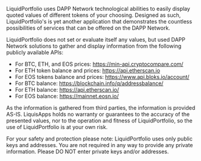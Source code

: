 LiquidPortfolio uses DAPP Network technological abilities to easily display quoted values of different tokens of your choosing. Designed as such, LiquidPortfolio's is yet another application that demonstrates the countless possibilities of services that can be offered on the DAPP Network.

LiquidPortfolio does not set or evaluate itself any values, but used DAPP Network solutions to gather and display information from the following publicly available APIs:

- For BTC, ETH, and EOS prices: https://min-api.cryptocompare.com/
- For ETH token balance and prices: https://api.etherscan.io
- For EOS tokens balance and prices: https://www.api.bloks.io/account/
- For BTC balance: https://blockchain.info/q/addressbalance/
- For ETH balance: https://api.etherscan.io/
- For EOS balance: https://mainnet.eosn.io/

As the information is gathered from third parties, the information is provided AS-IS. LiquisApps holds no warranty or guarantees to the accuracy of the presented values, nor to the operation and fitness of LiquidPortfolio, so the use of LiquidPortfolio is at your own risk.

For your safety and protection please note: LiquidPortfolio uses only public keys and addresses. You are not required in any way to provide any private information. Please DO NOT enter private keys and/or addresses.